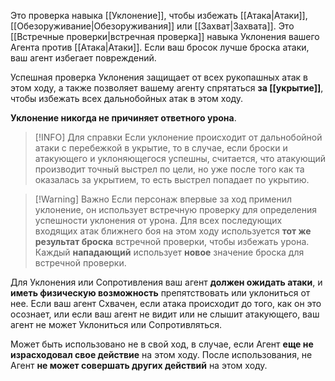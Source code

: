 Это проверка навыка [[Уклонение]], чтобы избежать [[Атака|Атаки]], [[Обезоруживание|Обезоруживания]] или  [[Захват|Захвата]]. Это [[Встречные проверки|встречная проверка]] навыка Уклонения вашего Агента против [[Атака|Атаки]]. Если ваш бросок лучше броска атаки, ваш агент избегает повреждений.

Успешная проверка Уклонения защищает от всех рукопашных атак в этом ходу, а также позволяет вашему агенту спрятаться **за [[укрытие]]**, чтобы избежать всех дальнобойных атак в этом ходу.

**Уклонение никогда не причиняет ответного урона**.

> [!INFO] Для справки
> Если уклонение происходит от дальнобойной атаки с перебежкой в укрытие, то в случае, если броски и атакующего и уклоняющегося успешны, считается, что атакующий производит точный выстрел по цели, но уже после того как та оказалась за укрытием, то есть выстрел попадает по укрытию.

> [!Warning] Важно
> Если персонаж впервые за ход применил уклонение, он использует встречную проверку для определения успешности уклонения от урона. Для всех последующих входящих атак ближнего боя на этом ходу используется **тот же результат броска** встречной проверки, чтобы избежать урона. Каждый **нападающий** использует **новое** значение броска для встречной проверки.


Для Уклонения или Сопротивления ваш агент **должен ожидать атаки**, и **иметь физическую возможность** препятствовать или уклониться от нее. Если ваш агент Схвачен, если атака происходит до того, как он это осознает, или если ваш агент не видит или не слышит атакующего, ваш агент не может Уклониться или Сопротивляться.

Может быть использовано не в свой ход, в случае, если Агент **еще не израсходовал свое действие** на этом ходу. После использования, не Агент **не может совершать других действий** на этом ходу.